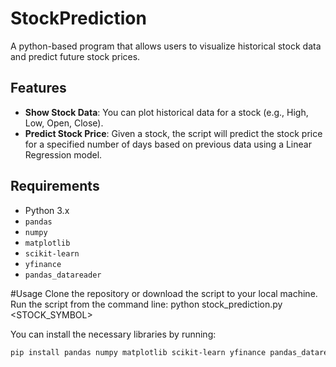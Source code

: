 # StockPrediction
A python-based program that allows users to visualize historical stock data and predict future stock prices.

## Features

- **Show Stock Data**: You can plot historical data for a stock (e.g., High, Low, Open, Close).
- **Predict Stock Price**: Given a stock, the script will predict the stock price for a specified number of days based on previous data using a Linear Regression model.

## Requirements

- Python 3.x
- `pandas`
- `numpy`
- `matplotlib`
- `scikit-learn`
- `yfinance`
- `pandas_datareader`

#Usage
Clone the repository or download the script to your local machine.
Run the script from the command line: python stock_prediction.py <STOCK_SYMBOL>

You can install the necessary libraries by running:

```bash
pip install pandas numpy matplotlib scikit-learn yfinance pandas_datareader

